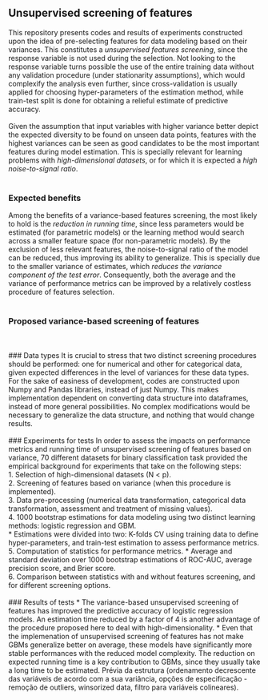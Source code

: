 ## Unsupervised screening of features

This repository presents codes and results of experiments constructed upon the idea of pre-selecting features for data modeling based on their variances. This constitutes a *unsupervised features screening*, since the response variable is not used during the selection. Not looking to the response variable turns possible the use of the entire training data without any validation procedure (under stationarity assumptions), which would complexify the analysis even further, since cross-validation is usually applied for choosing hyper-parameters of the estimation method, while train-test split is done for obtaining a relieful estimate of predictive accuracy.
<br>
<br>
Given the assumption that input variables with higher variance better depict the expected diversity to be found on unseen data points, features with the highest variances can be seen as good candidates to be the most important features during model estimation. This is specially relevant for learning problems with *high-dimensional datasets*, or for which it is expected a *high noise-to-signal ratio*.
<br>
<br>
### Expected benefits
Among the benefits of a variance-based features screening, the most likely to hold is the *reduction in running time*, since less parameters would be estimated (for parametric models) or the learning method would search across a smaller feature space (for non-parametric models). By the exclusion of less relevant features, the noise-to-signal ratio of the model can be reduced, thus improving its ability to generalize. This is specially due to the smaller variance of estimates, which *reduces the variance component of the test error*. Consequently, both the average and the variance of performance metrics can be improved by a relatively costless procedure of features selection.
<br>
<br>
### Proposed variance-based screening of features

<br>
<br>
### Data types
It is crucial to stress that two distinct screening procedures should be performed: one for numerical and other for categorical data, given expected differences in the level of variances for these data types.
<br>
For the sake of easiness of development, codes are constructed upon Numpy and Pandas libraries, instead of just Numpy. This makes implementation dependent on converting data structure into dataframes, instead of more general possibilities. No complex modifications would be necessary to generalize the data structure, and nothing that would change results.
<br>
<br>
### Experiments for tests
In order to assess the impacts on performance metrics and running time of unsupervised screening of features based on variance, 70 different datasets for binary classification task provided the empirical background for experiments that take on the following steps:
<br>
1. Selection of high-dimensional datasets (N < p).
<br>
2. Screening of features based on variance (when this procedure is implemented).
<br>
3. Data pre-processing (numerical data transformation, categorical data transformation, assessment and treatment of missing values).
<br>
4. 1000 bootstrap estimations for data modeling using two distinct learning methods: logistic regression and GBM.
<br>
    * Estimations were divided into two: K-folds CV using training data to define hyper-parameters, and train-test estimation to assess performance metrics.
<br>
5. Computation of statistics for performance metrics.
    * Average and standard deviation over 1000 bootstrap estimations of ROC-AUC, average precision score, and Brier score.
<br>
6. Comparison between statistics with and without features screening, and for different screening options.
<br>
<br>
### Results of tests
* The variance-based unsupervised screening of features has improved the predictive accuracy of logistic regression models. An estimation time reduced by a factor of 4 is another advantage of the procedure proposed here to deal with high-dimensionality.
* Even that the implemenation of unsupervised screening of features has not make GBMs generalize better on average, these models have significantly more stable performances with the reduced model complexity. The reduction on expected running time is a key contribution to GBMs, since they usually take a long time to be estimated.
Prévia da estrutura (ordenamento decrescente das variáveis de acordo com a sua variância, opções de especificação - remoção de outliers, winsorized data, filtro para variáveis colineares).
